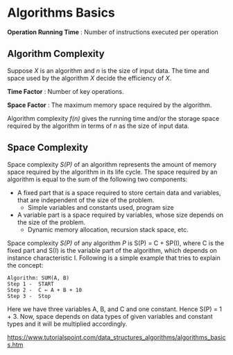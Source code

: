 Algorithms Basics
===
__Operation Running Time__
:  Number of instructions executed per operation

Algorithm Complexity
---
Suppose _X_ is an algorithm and _n_ is the size of input data. The time and space used by the algorithm _X_ decide the efficiency of _X_.

__Time Factor__
:  Number of key operations.

__Space Factor__
:  The maximum memory space required by the algorithm.

Algorithm complexity _f(n)_ gives the running time and/or the storage space required by the algorithm in terms of _n_ as the size of input data.

Space Complexity
---
Space complexity _S(P)_ of an algorithm represents the amount of memory space required by the algorithm in its life cycle. The space required by an algorithm is equal to the sum of the following two components:

  * A fixed part that is a space required to store certain data and variables, that are independent of the size of the problem. 
    - Simple variables and constants used, program size
  * A variable part is a space required by variables, whose size depends on the size of the problem.
    - Dynamic memory allocation, recursion stack space, etc.

Space complexity _S(P)_ of any algorithm _P_ is S(P) = C + SP(I), where C is the fixed part and S(I) is the variable part of the algorithm, which depends on instance characteristic I. Following is a simple example that tries to explain the concept:

	Algorithm: SUM(A, B)
	Step 1 -  START
	Step 2 -  C ← A + B + 10
	Step 3 -  Stop

Here we have three variables A, B, and C and one constant. Hence S(P) = 1 + 3. Now, space depends on data types of given variables and constant types and it will be multiplied accordingly.

https://www.tutorialspoint.com/data_structures_algorithms/algorithms_basics.htm